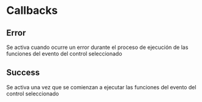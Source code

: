 # Callbacks

## Error

Se activa cuando ocurre un error durante el proceso de ejecución de las funciones del evento del control seleccionado

## Success

Se activa una vez que se comienzan a ejecutar las funciones del evento del control seleccionado

